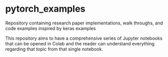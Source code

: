 # pytorch_examples
Repository containing research paper implementations, walk throughs, and code examples inspired by keras examples

This repository aims to have a comprehensive series of Jupyter notebooks that can be opened in Colab and the reader can understand everything regarding that topic from that single notebook. 
